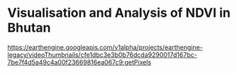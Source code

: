 # Visualisation and Analysis of NDVI in Bhutan

https://earthengine.googleapis.com/v1alpha/projects/earthengine-legacy/videoThumbnails/cfe1dbc3e3b0b76dcda9290017d167bc-7be7f4d5a49c4a00f23669816ea067c9:getPixels
